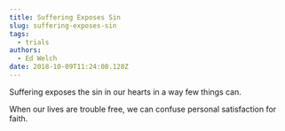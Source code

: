 ```yaml
---
title: Suffering Exposes Sin
slug: suffering-exposes-sin
tags:
  - trials
authors:
  - Ed Welch
date: 2018-10-09T11:24:08.128Z
---
```

Suffering exposes the sin in our hearts in a way few things can. 

When our lives are trouble free, we can confuse personal satisfaction for faith.
